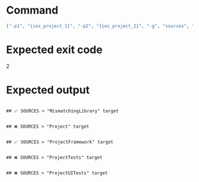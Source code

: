 # Command
```json
["-p1", "{ios_project_1}", "-p2", "{ios_project_2}", "-g", "sources", "-f", "markdown"]
```

# Expected exit code
2

# Expected output
```

## ✅ SOURCES > "MismatchingLibrary" target


## ❌ SOURCES > "Project" target


## ✅ SOURCES > "ProjectFramework" target


## ❌ SOURCES > "ProjectTests" target


## ❌ SOURCES > "ProjectUITests" target



```
